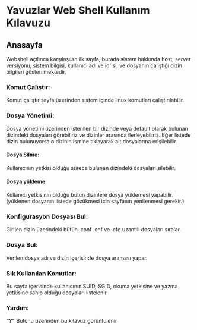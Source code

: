 # Yavuzlar Web Shell Kullanım Kılavuzu

## Anasayfa
Webshell açılınca karşılaşılan ilk sayfa, burada sistem hakkında host, server versiyonu, sistem bilgisi, kullanıcı adı ve id' si, ve dosyanın çalıştığı dizin bilgileri gösterilmektedir.

### Komut Çalıştır:
Komut çalıştır sayfa üzerinden sistem içinde linux komutları çalıştırılabilir.

### Dosya Yönetimi:
Dosya yönetimi üzerinden istenilen bir dizinde veya default olarak bulunan dizindeki dosyaları görebiliriz ve dizinler arasında ilerleyebiliriz. Eğer listede dizin bulunuyorsa o dizinin ismine tıklayarak alt dosyalarına erişilebilir. 

#### Dosya Silme:
Kullanıcının yetkisi olduğu sürece bulunan dizindeki dosyaları silebilir.

#### Dosya yükleme:
Kullanıcı yetkisinin olduğu bütün dizinlere dosya yüklemesi yapabilir.
(yüklenen dosyanın listede gözükmesi için sayfanın yenilenmesi gerekir.)

### Konfigurasyon Dosyası Bul:
Girilen dizin üzerindeki bütün .conf .cnf ve .cfg uzantılı dosyaları sıralar.

### Dosya Bul:
Verilen dosya adı ve dizin içerisinde dosya araması yapar.

### Sık Kullanılan Komutlar:
Bu sayfa içerisinde kullanıcının SUID, SGID, okuma yetkisine ve yazma yetkisine sahip olduğu dosyaları listelenir.

### Yardım:
**"?"** Butonu üzerinden bu kılavuz görüntülenir 
